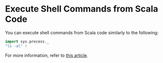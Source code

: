 # Execute Shell Commands from Scala Code

You can execute shell commands from Scala code similarly to the following:

```scala
import sys.process._
"ls -al" !
```

For more information, refer to [this article](https://alvinalexander.com/scala/scala-execute-exec-external-system-commands-in-scala/).
